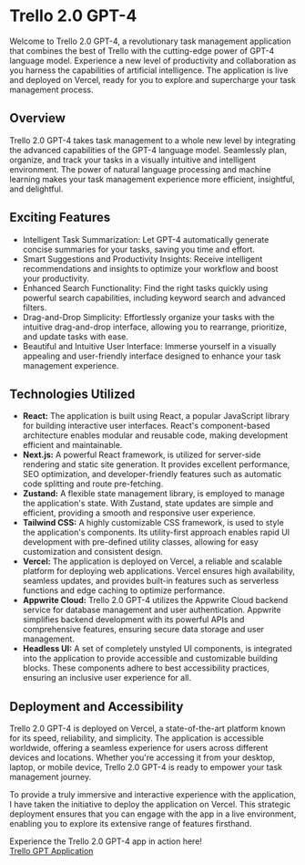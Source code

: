 # Trello 2.0 GPT-4

Welcome to Trello 2.0 GPT-4, a revolutionary task management application that combines the best of Trello with the cutting-edge power of GPT-4 language model. Experience a new level of productivity and collaboration as you harness the capabilities of artificial intelligence. The application is live and deployed on Vercel, ready for you to explore and supercharge your task management process.

## Overview
Trello 2.0 GPT-4 takes task management to a whole new level by integrating the advanced capabilities of the GPT-4 language model. Seamlessly plan, organize, and track your tasks in a visually intuitive and intelligent environment. The power of natural language processing and machine learning makes your task management experience more efficient, insightful, and delightful.

## Exciting Features
- Intelligent Task Summarization: Let GPT-4 automatically generate concise summaries for your tasks, saving you time and effort.
- Smart Suggestions and Productivity Insights: Receive intelligent recommendations and insights to optimize your workflow and boost your productivity.
- Enhanced Search Functionality: Find the right tasks quickly using powerful search capabilities, including keyword search and advanced filters.
- Drag-and-Drop Simplicity: Effortlessly organize your tasks with the intuitive drag-and-drop interface, allowing you to rearrange, prioritize, and update tasks with ease.
- Beautiful and Intuitive User Interface: Immerse yourself in a visually appealing and user-friendly interface designed to enhance your task management experience.



## Technologies Utilized
- **React:** The application is built using React, a popular JavaScript library for building interactive user interfaces. React's component-based architecture enables modular and reusable code, making development efficient and maintainable.
- **Next.js:** A powerful React framework, is utilized for server-side rendering and static site generation. It provides excellent performance, SEO optimization, and developer-friendly features such as automatic code splitting and route pre-fetching.
- **Zustand:** A flexible state management library, is employed to manage the application's state. With Zustand, state updates are simple and efficient, providing a smooth and responsive user experience.
- **Tailwind CSS:** A highly customizable CSS framework, is used to style the application's components. Its utility-first approach enables rapid UI development with pre-defined utility classes, allowing for easy customization and consistent design.
- **Vercel:** The application is deployed on Vercel, a reliable and scalable platform for deploying web applications. Vercel ensures high availability, seamless updates, and provides built-in features such as serverless functions and edge caching to optimize performance.
- **Appwrite Cloud:** Trello 2.0 GPT-4 utilizes the Appwrite Cloud backend service for database management and user authentication. Appwrite simplifies backend development with its powerful APIs and comprehensive features, ensuring secure data storage and user management.
- **Headless UI:** A set of completely unstyled UI components, is integrated into the application to provide accessible and customizable building blocks. These components adhere to best accessibility practices, ensuring an inclusive user experience for all.

## Deployment and Accessibility
Trello 2.0 GPT-4 is deployed on Vercel, a state-of-the-art platform known for its speed, reliability, and simplicity. The application is accessible worldwide, offering a seamless experience for users across different devices and locations. Whether you're accessing it from your desktop, laptop, or mobile device, Trello 2.0 GPT-4 is ready to empower your task management journey.
   
To provide a truly immersive and interactive experience with the application, I have taken the initiative to deploy the application on Vercel. This strategic deployment ensures that you can engage with the app in a live environment, enabling you to explore its extensive range of features firsthand.
   
Experience the Trello 2.0 GPT-4 app in action here!   
[Trello GPT Application](https://trello-gpt-app-stevend24.vercel.app/)

